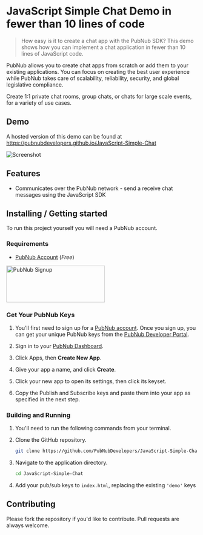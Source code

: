 # JavaScript Simple Chat Demo in fewer than 10 lines of code

> How easy is it to create a chat app with the PubNub SDK? This demo shows how you can implement a chat application in fewer than 10 lines of JavaScript code.

PubNub allows you to create chat apps from scratch or add them to your existing applications. You can focus on creating the best user experience while PubNub takes care of scalability, reliability, security, and global legislative compliance.

Create 1:1 private chat rooms, group chats, or chats for large scale events, for a variety of use cases.

## Demo

A hosted version of this demo can be found at https://pubnubdevelopers.github.io/JavaScript-Simple-Chat 

![Screenshot](https://raw.githubusercontent.com/PubNubDevelopers/JavaScript-Simple-Chat/master/media/screenshot.png)

## Features

* Communicates over the PubNub network - send a receive chat messages using the JavaScript SDK

## Installing / Getting started

To run this project yourself you will need a PubNub account.

### Requirements
- [PubNub Account](#pubnub-account) (*Free*)

<a href="https://dashboard.pubnub.com/signup">
	<img alt="PubNub Signup" src="https://i.imgur.com/og5DDjf.png" width=260 height=97/>
</a>


### Get Your PubNub Keys

1. You’ll first need to sign up for a [PubNub account](https://dashboard.pubnub.com/signup/). Once you sign up, you can get your unique PubNub keys from the [PubNub Developer Portal](https://admin.pubnub.com/).

1. Sign in to your [PubNub Dashboard](https://admin.pubnub.com/).

1. Click Apps, then **Create New App**.

1. Give your app a name, and click **Create**.

1. Click your new app to open its settings, then click its keyset.

1. Copy the Publish and Subscribe keys and paste them into your app as specified in the next step.

### Building and Running

1. You'll need to run the following commands from your terminal.

1. Clone the GitHub repository.

	```bash
	git clone https://github.com/PubNubDevelopers/JavaScript-Simple-Chat.git
	```
1. Navigate to the application directory.

	```bash
	cd JavaScript-Simple-Chat
	```

1. Add your pub/sub keys to `index.html`, replacing the existing `'demo'` keys


## Contributing
Please fork the repository if you'd like to contribute. Pull requests are always welcome. 

